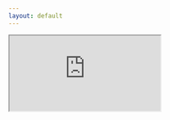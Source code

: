 ```yaml
---
layout: default
---
```


<iframe src="https://docs.google.com/forms/d/1VHpdVqJUxoxo2Qifk4vl5oGphlGZUhX3zeqGezSvoKo/viewform?embedded=true" class="rsvpForm" onload="this.style.height=this.contentDocument.body.scrollHeight +'px';">Loading...</iframe>
